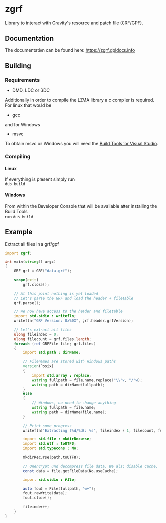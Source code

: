 # zgrf

Library to interact with Gravity's resource and patch file (GRF/GPF).

## Documentation
The documentation can be found here: https://zgrf.dpldocs.info

## Building
### Requirements
- DMD, LDC or GDC

Additionally in order to compile the LZMA library a c compiler is required.
For linux that would be
- gcc

and for Windows
- msvc

To obtain msvc on Windows you will need the [Build Tools for Visual Studio](https://visualstudio.microsoft.com/de/downloads/#build-tools-for-visual-studio-2019).

### Compiling
#### Linux
If everything is present simply run  
`dub build`

#### Windows
From within the Developer Console that will be available after installing the Build Tools  
run `dub build`

## Example
Extract all files in a grf/gpf
```d
import zgrf;

int main(string[] args)
{
    GRF grf = GRF("data.grf");

    scope(exit)
        grf.close();

    // At this point nothing is yet loaded
    // Let's parse the GRF and load the header + filetable
    grf.parse();

    // We now have access to the header and filetable
    import std.stdio : writefln;
    writefln("GRF Version: 0x%0X", grf.header.grfVersion);

    // Let's extract all files
    ulong fileindex = 0;
    ulong filecount = grf.files.length;
    foreach (ref GRFFile file; grf.files)
    {
        import std.path : dirName;

        // Filenames are stored with Windows paths
        version(Posix)
        {
            import std.array : replace;
            wstring fullpath = file.name.replace("\\"w, "/"w);
            wstring path = dirName(fullpath);
        }
        else
        {
            // Windows, no need to change anything
            wstring fullpath = file.name;
            wstring path = dirName(file.name);
        }

        // Print some progress
        writefln("Extracting (%d/%d): %s", fileindex + 1, filecount, fullpath);

        import std.file : mkdirRecurse;
        import std.utf : toUTF8;
        import std.typecons : No;

        mkdirRecurse(path.toUTF8);

        // Unencrypt und decompress file data. We also disable cache.
        const data = file.getFileData(No.useCache);

        import std.stdio : File;

        auto fout = File(fullpath, "w+");
        fout.rawWrite(data);
        fout.close();

        fileindex++;
    }
}
```

